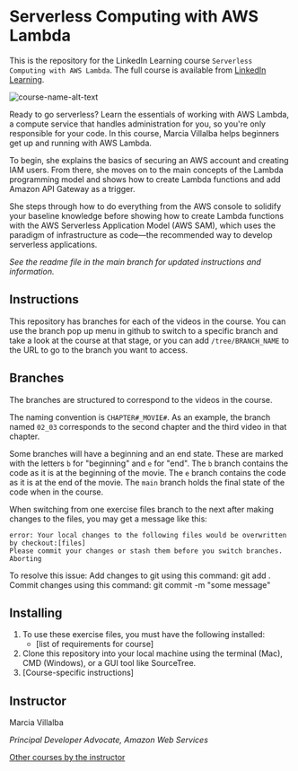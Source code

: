 # Serverless Computing with AWS Lambda

This is the repository for the LinkedIn Learning course `Serverless Computing with AWS Lambda`. The full course is available from [LinkedIn Learning][lil-course-url].

![course-name-alt-text][lil-thumbnail-url]

Ready to go serverless? Learn the essentials of working with AWS Lambda, a compute service that handles administration for you, so you're only responsible for your code. In this course, Marcia Villalba helps beginners get up and running with AWS Lambda.

To begin, she explains the basics of securing an AWS account and creating IAM users. From there, she moves on to the main concepts of the Lambda programming model and shows how to create Lambda functions and add Amazon API Gateway as a trigger.

She steps through how to do everything from the AWS console to solidify your baseline knowledge before showing how to create Lambda functions with the AWS Serverless Application Model (AWS SAM), which uses the paradigm of infrastructure as code—the recommended way to develop serverless applications.

_See the readme file in the main branch for updated instructions and information._

## Instructions

This repository has branches for each of the videos in the course. You can use the branch pop up menu in github to switch to a specific branch and take a look at the course at that stage, or you can add `/tree/BRANCH_NAME` to the URL to go to the branch you want to access.

## Branches

The branches are structured to correspond to the videos in the course.

The naming convention is `CHAPTER#_MOVIE#`. As an example, the branch named `02_03` corresponds to the second chapter and the third video in that chapter.

Some branches will have a beginning and an end state. These are marked with the letters `b` for "beginning" and `e` for "end". The `b` branch contains the code as it is at the beginning of the movie. The `e` branch contains the code as it is at the end of the movie. The `main` branch holds the final state of the code when in the course.

When switching from one exercise files branch to the next after making changes to the files, you may get a message like this:

    error: Your local changes to the following files would be overwritten by checkout:[files]
    Please commit your changes or stash them before you switch branches.
    Aborting

To resolve this issue:
Add changes to git using this command: git add .
Commit changes using this command: git commit -m "some message"

## Installing

1. To use these exercise files, you must have the following installed:
   - [list of requirements for course]
2. Clone this repository into your local machine using the terminal (Mac), CMD (Windows), or a GUI tool like SourceTree.
3. [Course-specific instructions]

## Instructor

Marcia Villalba

_Principal Developer Advocate, Amazon Web Services_

[Other courses by the instructor](https://www.linkedin.com/learning/instructors/marcia-villalba)

[0]: # 'Replace these placeholder URLs with actual course URLs'
[lil-course-url]: https://www.linkedin.com/learning/
[lil-thumbnail-url]: http://
